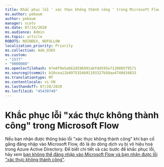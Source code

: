 ```yaml
---
title: Khắc phục lỗi ' xác thực không thành công ' trong Microsoft Flow
ms.author: pebaum
author: pebaum
manager: scotv
ms.date: 07/24/2020
ms.audience: Admin
ms.topic: article
ROBOTS: NOINDEX, NOFOLLOW
localization_priority: Priority
ms.collection: Adm_O365
ms.custom:
- "1577"
- "9000088"
ms.openlocfilehash: 67e0f9e5e662d596991abfdd595e7120085f9571
ms.sourcegitcommit: b10cea11b4975354b91193327b58aa4740d34833
ms.translationtype: MT
ms.contentlocale: vi-VN
ms.lasthandoff: 07/28/2020
ms.locfileid: "45439748"
---
```

# <a name="fix-authentication-failed-errors-in-microsoft-flow"></a>Khắc phục lỗi "xác thực không thành công" trong Microsoft Flow

Nếu bạn nhận được thông báo lỗi "xác thực không thành công" khi bạn cố gắng đăng nhập vào Microsoft Flow, đó là do dòng dịch vụ bị vô hiệu hoá trong Azure Active Directory. Để biết chi tiết và các bước để khắc phục lỗi, hãy xem [bạn không thể đăng nhập vào Microsoft Flow và bạn nhận được lỗi "xác thực không thành công"](https://support.microsoft.com/help/4316891).